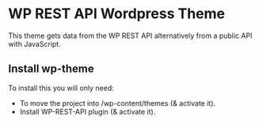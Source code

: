 # WP REST API Wordpress Theme
This theme gets data from the WP REST API alternatively from a public API with JavaScript.

## Install wp-theme
To install this you will only need:
- To move the project into /wp-content/themes (& activate it).
- Install WP-REST-API plugin (& activate it).
